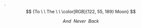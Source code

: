 ​​​

​

​
​​
​​

​


​
​
​.
$$ {To \ \ The \ \ \color[RGB]{122, 55, 189} Moon} $$

$$ {And \ \ Never \ \ Back}$$

​
 

 
 ​
 
​

 
  
 ​
 
​
​

<!---
persamplex/persamplex is a ✨ special ✨ repository because its `README.md` (this file) appears on your GitHub profile.
You can click the Preview link to take a look at your changes.
--->
